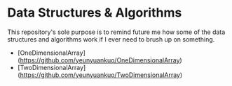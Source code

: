 # Data Structures & Algorithms

This repository's sole purpose is to remind future me how some of the data structures and algorithms work if I ever need to brush up on something.

* [OneDimensionalArray] (https://github.com/yeunyuankuo/OneDimensionalArray)
* [TwoDimensionalArray] (https://github.com/yeunyuankuo/TwoDimensionalArray)
